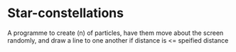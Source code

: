 # Star-constellations
A programme to create (n) of particles, have them move about the screen randomly, and draw a line to one another if distance is &lt;= speified distance
